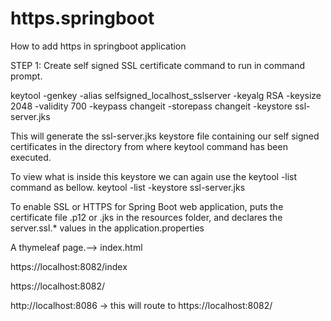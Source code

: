 # https.springboot
 How to add https in springboot application
 
 STEP 1: Create self signed SSL certificate
 	command to run in command prompt.
 	
 keytool -genkey -alias selfsigned_localhost_sslserver -keyalg RSA -keysize 2048 -validity 700 -keypass changeit -storepass changeit -keystore ssl-server.jks
 
 This will generate the ssl-server.jks keystore file containing our self signed certificates in the directory from where keytool command has been executed.

 To view what is inside this keystore we can again use the keytool -list command as bellow.
 keytool -list -keystore ssl-server.jks
 
 
 To enable SSL or HTTPS for Spring Boot web application, 
 puts the certificate file .p12 or .jks in the resources folder, and declares the server.ssl.* values in the application.properties
 
 
 A thymeleaf page.--> index.html
 
 https://localhost:8082/index
 
https://localhost:8082/

http://localhost:8086   -> this will route to https://localhost:8082/ 
 
